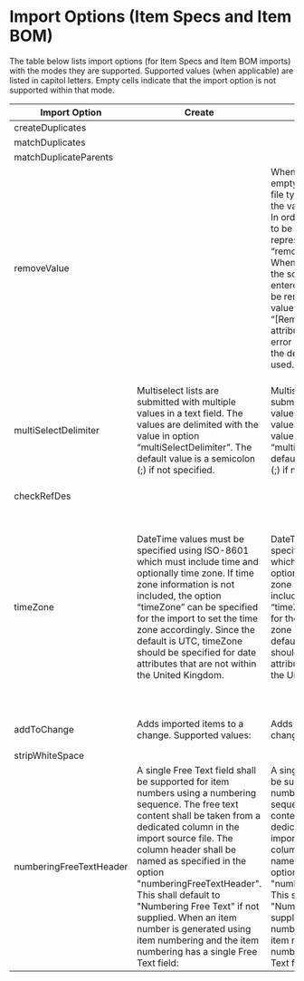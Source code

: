 # Import Options (Item Specs and Item BOM)
The table below lists import options \(for Item Specs and Item BOM imports\) with the modes they are supported. Supported values \(when applicable\) are listed in capitol letters. Empty cells indicate that the import option is not supported within that mode.


| Import Option  | Create  | Edit  | Overwrite  | Replace  | Delete  |
|  --- |  --- |  --- |  --- |  --- |  --- | 
| createDuplicates  |     |   |   |   |   |
| matchDuplicates  |   |     |     |   |     |
| matchDuplicateParents  |   |   |   |     |   |
| removeValue  |   | When editing attributes, an empty value in the source file typically indicates that the value should not change. In order to change the value to be empty, the string represented by the option “removeValue” can be used. When this value appears in the source file, values entered in that attribute will be removed. The default value for “removeValue” is “\[Remove Value\]”. If the attribute is required, then an error shall be returned, and the default value shall not be used.  | When editing attributes, an empty value in the source file typically indicates that the value should not change. In order to change the value to be empty, the string represented by the option “removeValue” can be used. When this value appears in the source file, values entered in that attribute will be removed. The default value for “removeValue” is “\[Remove Value\]”. If the attribute is required, then an error shall be returned, and the default value shall not be used.  |   |   |
| multiSelectDelimiter   |  Multiselect lists are submitted with multiple values in a text field. The values are delimited with the value in option “multiSelectDelimiter”. The default value is a semicolon \(\;\) if not specified.  | Multiselect lists are submitted with multiple values in a text field. The values are delimited with the value in option “multiSelectDelimiter”. The default value is a semicolon \(\;\) if not specified.  | Multiselect lists are submitted with multiple values in a text field. The values are delimited with the value in option “multiSelectDelimiter”. The default value is a semicolon \(\;\) if not specified.  | Multiselect lists are submitted with multiple values in a text field. The values are delimited with the value in option “multiSelectDelimiter”. The default value is a semicolon \(\;\) if not specified.  |   |
| checkRefDes  |     |     |     |     |   |
| timeZone  | DateTime values must be specified using ISO-8601 which must include time and optionally time zone. If time zone information is not included, the option “timeZone” can be specified for the import to set the time zone accordingly. Since the default is UTC, timeZone should be specified for date attributes that are not within the United Kingdom.  | DateTime values must be specified using ISO-8601 which must include time and optionally time zone. If time zone information is not included, the option “timeZone” can be specified for the import to set the time zone accordingly. Since the default is UTC, timeZone should be specified for date attributes that are not within the United Kingdom  | DateTime values must be specified using ISO-8601 which must include time and optionally time zone. If time zone information is not included, the option “timeZone” can be specified for the import to set the time zone accordingly. Since the default is UTC, timeZone should be specified for date attributes that are not within the United Kingdom  | DateTime values must be specified using ISO-8601 which must include time and optionally time zone. If time zone information is not included, the option “timeZone” can be specified for the import to set the time zone accordingly. Since the default is UTC, timeZone should be specified for date attributes that are not within the United Kingdom  |   |
| addToChange  | Adds imported items to a change. Supported values:  | Adds imported items to a change. Supported values:  | Adds imported items to a change. Supported values:  | Adds imported items to a change. Supported values:  |   |
| stripWhiteSpace  |     |     |     |     |     |
| numberingFreeTextHeader  | A single Free Text field shall be supported for item numbers using a numbering sequence. The free text content shall be taken from a dedicated column in the import source file. The column header shall be named as specified in the option "numberingFreeTextHeader". This shall default to "Numbering Free Text" if not supplied. When an item number is generated using item numbering and the item numbering has a single Free Text field:  | A single Free Text field shall be supported for item numbers using a numbering sequence. The free text content shall be taken from a dedicated column in the import source file. The column header shall be named as specified in the option "numberingFreeTextHeader". This shall default to "Numbering Free Text" if not supplied. When an item number is generated using item numbering and the item numbering has a single Free Text field:  | A single Free Text field shall be supported for item numbers using a numbering sequence. The free text content shall be taken from a dedicated column in the import source file. The column header shall be named as specified in the option "numberingFreeTextHeader". This shall default to "Numbering Free Text" if not supplied. When an item number is generated using item numbering and the item numbering has a single Free Text field:  |   |   |

